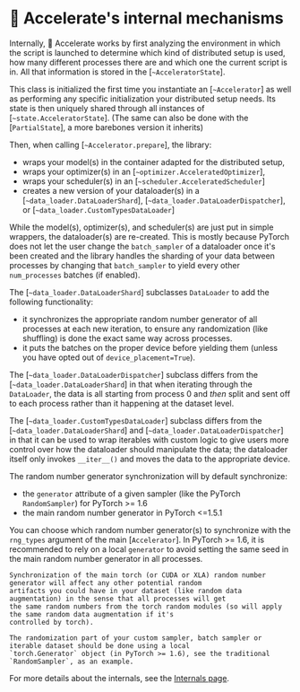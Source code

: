 <!--Copyright 2021 The HuggingFace Team. All rights reserved.

Licensed under the Apache License, Version 2.0 (the "License"); you may not use this file except in compliance with
the License. You may obtain a copy of the License at

http://www.apache.org/licenses/LICENSE-2.0

Unless required by applicable law or agreed to in writing, software distributed under the License is distributed on
an "AS IS" BASIS, WITHOUT WARRANTIES OR CONDITIONS OF ANY KIND, either express or implied. See the License for the
specific language governing permissions and limitations under the License.

⚠️ Note that this file is in Markdown but contain specific syntax for our doc-builder (similar to MDX) that may not be
rendered properly in your Markdown viewer.
-->

# 🤗 Accelerate's internal mechanisms

Internally, 🤗 Accelerate works by first analyzing the environment in which the script is launched to determine which
kind of distributed setup is used, how many different processes there are and which one the current script is in. All
that information is stored in the [`~AcceleratorState`].

This class is initialized the first time you instantiate an [`~Accelerator`] as well as performing any
specific initialization your distributed setup needs. Its state is then uniquely shared through all instances of
[`~state.AcceleratorState`]. (The same can also be done with the [`PartialState`], a more barebones version it inherits)

Then, when calling [`~Accelerator.prepare`], the library:

- wraps your model(s) in the container adapted for the distributed setup,
- wraps your optimizer(s) in an [`~optimizer.AcceleratedOptimizer`],
- wraps your scheduler(s) in an [`~scheduler.AcceleratedScheduler`]
- creates a new version of your dataloader(s) in a [`~data_loader.DataLoaderShard`], [`~data_loader.DataLoaderDispatcher`], or [`~data_loader.CustomTypesDataLoader`]

While the model(s), optimizer(s), and scheduler(s) are just put in simple wrappers, the dataloader(s) are re-created. This is mostly
because PyTorch does not let the user change the `batch_sampler` of a dataloader once it's been created and the
library handles the sharding of your data between processes by changing that `batch_sampler` to yield every other
`num_processes` batches (if enabled).

The [`~data_loader.DataLoaderShard`] subclasses `DataLoader` to add the following functionality:

- it synchronizes the appropriate random number generator of all processes at each new iteration, to ensure any
  randomization (like shuffling) is done the exact same way across processes.
- it puts the batches on the proper device before yielding them (unless you have opted out of
  `device_placement=True`).
  
The [`~data_loader.DataLoaderDispatcher`] subclass differs from the [`~data_loader.DataLoaderShard`] in that when iterating through the `DataLoader`, the data is all starting from process 0 and *then* split and sent off to each process rather than it happening at the dataset level.

The [`~data_loader.CustomTypesDataLoader`] subclass differs from the [`~data_loader.DataLoaderShard`] and [`~data_loader.DataLoaderDispatcher`] in that it can be used to wrap iterables with custom logic to give users more control over how the dataloader should manipulate the data; the dataloader itself only invokes `__iter__()` and moves the data to the appropriate device.

The random number generator synchronization will by default synchronize:

- the `generator` attribute of a given sampler (like the PyTorch `RandomSampler`) for PyTorch >= 1.6
- the main random number generator in PyTorch <=1.5.1

You can choose which random number generator(s) to synchronize with the `rng_types` argument of the main
[`Accelerator`]. In PyTorch >= 1.6, it is recommended to rely on a local `generator` to avoid
setting the same seed in the main random number generator in all processes.

<Tip warning={true}>

    Synchronization of the main torch (or CUDA or XLA) random number generator will affect any other potential random
    artifacts you could have in your dataset (like random data augmentation) in the sense that all processes will get
    the same random numbers from the torch random modules (so will apply the same random data augmentation if it's
    controlled by torch).

</Tip>

<Tip>

    The randomization part of your custom sampler, batch sampler or iterable dataset should be done using a local
    `torch.Generator` object (in PyTorch >= 1.6), see the traditional `RandomSampler`, as an example.

</Tip>

For more details about the internals, see the [Internals page](package_reference/torch_wrappers).
